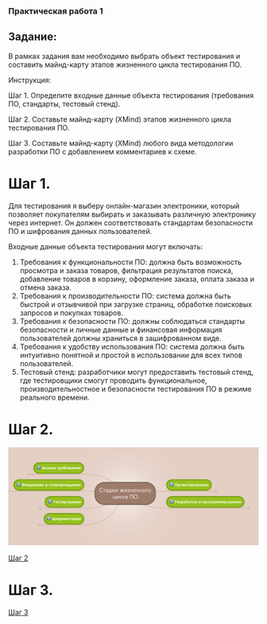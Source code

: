 ### Практическая работа 1

## Задание: 

В рамках задания вам необходимо выбрать объект тестирования и составить майнд-карту этапов жизненного цикла тестирования ПО.

Инструкция:

Шаг 1. Определите входные данные объекта тестирования (требования ПО, стандарты, тестовый стенд).

Шаг 2. Составьте майнд-карту (XMind) этапов жизненного цикла тестирования ПО.

Шаг 3. Составьте майнд-карту (XMind) любого вида методологии разработки ПО с добавлением комментариев к схеме.

# Шаг 1. 
Для тестирования я выберу онлайн-магазин электроники, который позволяет покупателям выбирать и заказывать различную электронику через интернет. Он должен соответствовать стандартам безопасности ПО и шифрования данных пользователей. 

Входные данные объекта тестирования могут включать:

1. Требования к функциональности ПО: должна быть возможность просмотра и заказа товаров, фильтрация результатов поиска, добавление товаров в корзину, оформление заказа, оплата заказа и отмена заказа.
2. Требования к производительности ПО: система должна быть быстрой и отзывчивой при загрузке страниц, обработке поисковых запросов и покупках товаров.
3. Требования к безопасности ПО: должны соблюдаться стандарты безопасности и личные данные и финансовая информация пользователей должны храниться в зашифрованном виде.
4. Требования к удобству использования ПО: система должна быть интуитивно понятной и простой в использовании для всех типов пользователей.
5. Тестовый стенд: разработчики могут предоставить тестовый стенд, где тестировщики смогут проводить функциональное, производительностное и безопасности тестирования ПО в режиме реального времени.


# Шаг 2. 

![Шаг 2](https://github.com/Ask1509/SOFTWARE_TESTER/blob/main/img/Стадии%20жизненного%20цикла%20ПО.png)

[Шаг 2](https://drive.google.com/file/d/1m5MtKBG0L5tmxQJjaT2JfqJBeI6ApgQ1/view?usp=share_link)

# Шаг 3. 

[Шаг 3](https://www.mindmeister.com/2732538700/scrum)
